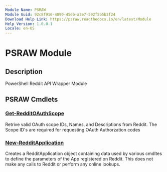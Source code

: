 ```yaml
---
Module Name: PSRAW
Module Guid: 92c8f916-4890-45eb-a3e7-592f5b5b3f24
Download Help Link: https://psraw.readthedocs.io/en/latest/Module
Help Version: 1.0.0.1
Locale: en-US
---
```


# PSRAW Module
## Description
PowerShell Reddit API Wrapper Module

## PSRAW Cmdlets
### [Get-RedditOAuthScope](Get-RedditOAuthScope.md)
Retrive valid OAuth scope IDs, Names, and Descriptions from Reddit. The Scope ID's are required for requesting OAuth Authorzation codes

### [New-RedditApplication](New-RedditApplication.md)
Creates a RedditApplication object containing data used by various cmdltes to define the parameters of the App registered on Reddit. This does not make any calls to Reddit or perform any online lookups.

